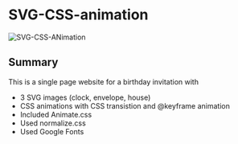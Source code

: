# SVG-CSS-animation

![SVG-CSS-ANimation](/images/invitation.png?raw=true "birthday invite")
## Summary
This is a single page website for a birthday invitation with

- 3 SVG images (clock, envelope, house)
- CSS animations with CSS transistion and @keyframe animation
- Included Animate.css
- Used normalize.css
- Used Google Fonts